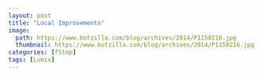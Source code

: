 ```yaml
---
layout: post
title: "Local Improvements"
image:
  path: https://www.botzilla.com/blog/archives/2014/P1150216.jpg
  thumbnail: https://www.botzilla.com/blog/archives/2014/P1150216.jpg
categories: [fStop]
tags: [Lumix]
---
```





